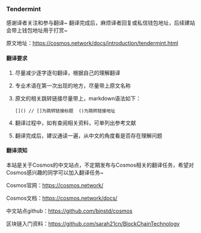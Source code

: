 ### Tendermint

感谢译者关注和参与翻译~ 翻译完成后，麻烦译者回复或私信钱包地址，后续建站会带上钱包地址用于打赏~

原文地址：https://cosmos.network/docs/introduction/tendermint.html

#### 翻译要求

1. 尽量减少逐字逐句翻译，根据自己的理解翻译

2. 专业术语在第一次出现的地方，尽量带上原文名称

3. 原文的相关跳转链接尽量带上，markdown语法如下：

   ```
   []() // []为跳转链接标题  ()为跳转链接地址
   ```

4. 翻译过程中，如有查阅相关资料，可单列出参考文献

5. 翻译完成后，建议通读一遍，从中文的角度看是否存在理解问题

#### 翻译须知

本站是关于Cosmos的中文站点，不定期发布与Cosmos相关的翻译任务，希望对Cosmos感兴趣的同学可以加入翻译任务~

Cosmos官网：https://cosmos.network/

Cosmos文档：https://cosmos.network/docs/

中文站点github：https://github.com/binstd/cosmos

区块链入门资料：https://github.com/sarah21cn/BlockChainTechnology